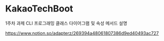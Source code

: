 ﻿# KakaoTechBoot
 1주차 과제 CLI 프로그래밍 
 클래스 다이어그램 및 속성 메서드 설명

 https://www.notion.so/adapterz/269394a48061807386d9ed40493ac727

